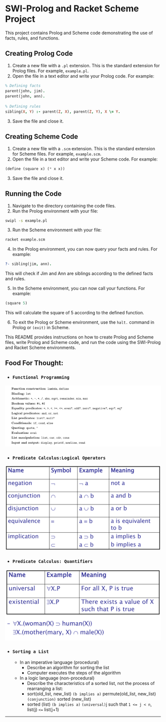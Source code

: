# SWI-Prolog and Racket Scheme Project

This project contains Prolog and Scheme code demonstrating the use of facts, rules, and functions.

## Creating Prolog Code

1. Create a new file with a `.pl` extension. This is the standard extension for Prolog files. For example, `example.pl`.
2. Open the file in a text editor and write your Prolog code. For example:

```prolog
% Defining facts
parent(john, jim).
parent(john, ann).

% Defining rules
sibling(X, Y) :- parent(Z, X), parent(Z, Y), X \= Y.
```

3. Save the file and close it.

## Creating Scheme Code

1. Create a new file with a `.scm` extension. This is the standard extension for Scheme files. For example, `example.scm`.
2. Open the file in a text editor and write your Scheme code. For example:

```scheme
(define (square x) (* x x))
```

3. Save the file and close it.

## Running the Code

1. Navigate to the directory containing the code files.
2. Run the Prolog environment with your file:

```bash
swipl -s example.pl
```

3. Run the Scheme environment with your file:

```bash
racket example.scm
```

4. In the Prolog environment, you can now query your facts and rules. For example:

```prolog
?- sibling(jim, ann).
```

This will check if Jim and Ann are siblings according to the defined facts and rules.

5. In the Scheme environment, you can now call your functions. For example:

```scheme
(square 5)
```

This will calculate the square of 5 according to the defined function.

6. To exit the Prolog or Scheme environment, use the `halt.` command in Prolog or `(exit)` in Scheme.

This README provides instructions on how to create Prolog and Scheme files, write Prolog and Scheme code, and run the code using the SWI-Prolog and Racket Scheme environments.


## Food For Thought:

- ### `Functional Programming`

![Fuctions](../images/functional.png)

- ### `Predicate Calculus:Logical Operators`

![Logical Operators](../images/logical_operators.png)

- ### `Predicate Calculus: Quantifiers`

![Quantifiers](../images/quantifiers.png)

- ### `Sorting a List`

  - In an imperative language (procedural)
    - Describe an algorithm for sorting the list
    - Computer executes the steps of the algorithm
  - In a logic language (non-procedural)
    - Describe the characteristics of a sorted list, not the process of rearranging a list:
    - sort(old_list, new_list) `(b implies a)` permute(old_list, new_list) `(conjunction)` sorted (new_list)
    - sorted (list) `(b implies a)` `(universal)`j such that `1 <= j < n`, list(j) `<=` list(j+1)

---
